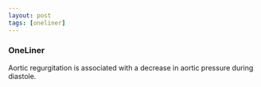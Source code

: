 ```yaml
---
layout: post
tags: [oneliner]
---
```



### OneLiner

Aortic regurgitation is associated with a decrease in aortic pressure during diastole.
